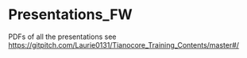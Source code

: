 # Presentations_FW
PDFs of all the presentations see  https://gitpitch.com/Laurie0131/Tianocore_Training_Contents/master#/
